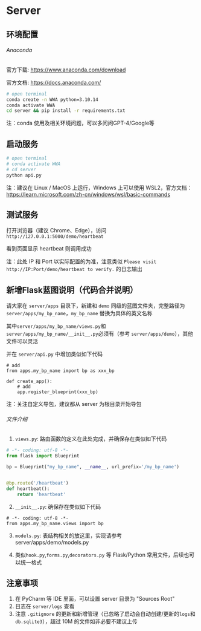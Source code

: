 # Server

## 环境配置

###### Anaconda

官方下载: https://www.anaconda.com/download

官方文档: https://docs.anaconda.com/

```bash
# open terminal
conda create -n WWA python=3.10.14
conda activate WWA
cd server && pip install -r requirements.txt
```

注：conda 使用及相关环境问题，可以多问问GPT-4/Google等

## 启动服务

```bash
# open terminal
# conda activate WWA
# cd server
python api.py
```
注：建议在 Linux / MacOS 上运行，Windows 上可以使用 WSL2，官方文档：https://learn.microsoft.com/zh-cn/windows/wsl/basic-commands

## 测试服务

打开浏览器（建议 Chrome、Edge），访问`http://127.0.0.1:5000/demo/heartbeat`

看到页面显示 heartbeat 则调用成功

注：此处 IP 和 Port 以实际配置的为准，注意类似 `Please visit http://IP:Port/demo/heartbeat to verify.` 的日志输出

## 新增Flask蓝图说明（代码合并说明）

请大家在 `server/apps` 目录下，新建和 `demo` 同级的蓝图文件夹，完整路径为 `server/apps/my_bp_name`，`my_bp_name` 替换为具体的英文名称

其中`server/apps/my_bp_name/views.py`和`server/apps/my_bp_name/__init__.py`必须有（参考 `server/apps/demo`），其他文件可以灵活

并在 `server/api.py` 中增加类似如下代码

```text
# add
from apps.my_bp_name import bp as xxx_bp

def create_app():
    # add
    app.register_blueprint(xxx_bp)
```

注：关注自定义导包，建议都从 server 为根目录开始导包

###### 文件介绍

1. `views.py`: 路由函数的定义在此处完成，并确保存在类似如下代码

```python
# -*- coding: utf-8 -*-
from flask import Blueprint

bp = Blueprint("my_bp_name", __name__, url_prefix='/my_bp_name')


@bp.route('/heartbeat')
def heartbeat():
    return 'heartbeat'

```

2. `__init__.py`: 确保存在类似如下代码

```text
# -*- coding: utf-8 -*-
from apps.my_bp_name.views import bp
```

3. `models.py`: 表结构相关的放这里，实现请参考 server/apps/demo/models.py

4. 类似`hook.py`,`forms.py`,`decorators.py` 等 Flask/Python 常用文件，后续也可以统一格式

## 注意事项

1. 在 PyCharm 等 IDE 里面，可以设置 server 目录为 "Sources Root"
2. 日志在 `server/logs` 查看
3. 注意 `.gitignore` 的更新和新增管理（已忽略了启动会自动创建/更新的`logs`和`db.sqlite3`），超过 10M 的文件如非必要不建议上传

